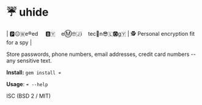 # ☔ uhide

| 🅿️😐🇼e®️ed&nbsp;&nbsp;&nbsp;&nbsp;&nbsp;🅱️🇾&nbsp;&nbsp;&nbsp;&nbsp;eⓂ️🤓🇯ℹ️&nbsp;&nbsp;&nbsp;&nbsp;tec🏨n😎🇱🅾️g🇾 | 🕵️ Personal encryption fit for a spy |

Store passwords, phone numbers, email addresses, credit card numbers -- any sensitive text.

**Install:** `gem install ☔` 

**Usage**: `☔ --help`

ISC (BSD 2 / MIT)

